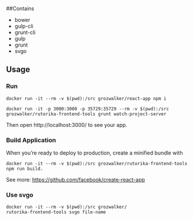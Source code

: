 ##Contains

* bower
* gulp-cli 
* grunt-cli
* gulp
* grunt
* svgo


## Usage
### Run

```
docker run -it --rm -v $(pwd):/src grozwalker/react-app npm i

docker run -it -p 3000:3000 -p 35729:35729 --rm -v $(pwd):/src grozwalker/rutorika-frontend-tools grunt watch-project-server
```

Then open http://localhost:3000/ to see your app.

### Build Application

When you’re ready to deploy to production, create a minified bundle with 

```
docker run -it --rm -v $(pwd):/src grozwalker/rutorika-frontend-tools npm run build.

```

See more: https://github.com/facebook/create-react-app

### Use svgo

```
docker run -it --rm -v $(pwd):/src grozwalker/
rutorika-frontend-tools svgo file-name

```
